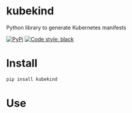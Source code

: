 # kubekind

Python library to generate Kubernetes manifests


[![PyPi](https://img.shields.io/pypi/v/kubekind.svg?style=flat-square)](https://pypi.python.org/pypi/kubekind)
[![Code style: black](https://img.shields.io/badge/code%20style-black-000000.svg?style=flat-square)](https://github.com/ambv/black)

# Install
```sh
pip insall kubekind
```
# Use
